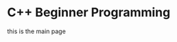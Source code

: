 # C++ Beginner Programming
<div class="title_screenshot">
<!-- needed to not show this in treeview  -->

</div>


this is the main page
